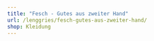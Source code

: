 ```yaml
---
title: "Fesch - Gutes aus zweiter Hand"
url: /lenggries/fesch-gutes-aus-zweiter-hand/
shop: Kleidung
---
```

